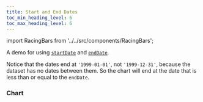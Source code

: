```yaml
---
title: Start and End Dates
toc_min_heading_level: 6
toc_max_heading_level: 6
---
```


import RacingBars from '../../src/components/RacingBars';

A demo for using [`startDate`](../documentation/options.md#startdate) and [`endDate`](../documentation/options.md#enddate).

<!--truncate-->

Notice that the dates end at `'1999-01-01'`, not `'1999-12-31'`, because the dataset has no dates between them.
So the chart will end at the date that is less than or equal to the `endDate`.

### Chart

<div className="gallery">
  <RacingBars
    dataUrl="/data/population.csv"
    dataType="csv"
    startDate="1970-01-01"
    endDate="1999-12-31"
  />
</div>
